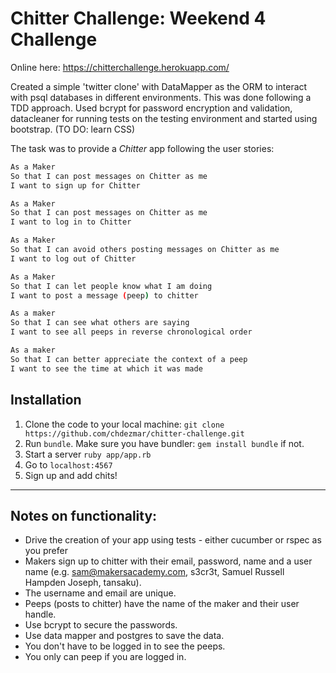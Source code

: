# Chitter Challenge: Weekend 4 Challenge


Online here: https://chitterchallenge.herokuapp.com/


Created a simple 'twitter clone' with DataMapper as the ORM to interact with psql databases in different environments. This was done following a TDD approach. Used bcrypt for password encryption and validation, datacleaner for running tests on the testing environment and started using bootstrap. (TO DO: learn CSS)

The task was to provide a _Chitter_ app following the user stories:

```sh
As a Maker
So that I can post messages on Chitter as me
I want to sign up for Chitter

As a Maker
So that I can post messages on Chitter as me
I want to log in to Chitter

As a Maker
So that I can avoid others posting messages on Chitter as me
I want to log out of Chitter

As a Maker
So that I can let people know what I am doing  
I want to post a message (peep) to chitter

As a maker
So that I can see what others are saying  
I want to see all peeps in reverse chronological order

As a maker
So that I can better appreciate the context of a peep
I want to see the time at which it was made
```


Installation
-------
1. Clone the code to your local machine: `git clone https://github.com/chdezmar/chitter-challenge.git`
2. Run `bundle`. Make sure you have bundler: `gem install bundle` if not.
3. Start a server `ruby app/app.rb`
4. Go to `localhost:4567`
5. Sign up and add chits!

----

Notes on functionality:
------

* Drive the creation of your app using tests - either cucumber or rspec as you prefer
* Makers sign up to chitter with their email, password, name and a user name (e.g. sam@makersacademy.com, s3cr3t, Samuel Russell Hampden Joseph, tansaku).
* The username and email are unique.
* Peeps (posts to chitter) have the name of the maker and their user handle.
* Use bcrypt to secure the passwords.
* Use data mapper and postgres to save the data.
* You don't have to be logged in to see the peeps.
* You only can peep if you are logged in.
